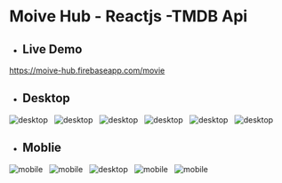 # Moive Hub - Reactjs -TMDB Api

- ## Live Demo 
 https://moive-hub.firebaseapp.com/movie  &nbsp;  

- ## Desktop  

![desktop](./public/img/home.JPG "desktop") &nbsp;
![desktop](./public/img/moiveDetails.JPG "desktop") &nbsp;
![desktop](./public/img/all.JPG "desktop") &nbsp;
![desktop](./public/img/popular.JPG "desktop") &nbsp;
![desktop](./public/img/similar.JPG "desktop") &nbsp;
![desktop](./public/img/actor.JPG "desktop") &nbsp;

- ## Moblie
![mobile](./public/img/mobile2.JPG "mobile") &nbsp;
![mobile](./public/img/mobile3.JPG "mobile") &nbsp;
![desktop](./public/img/mobile4.JPG "mobile") &nbsp;
![mobile](./public/img/mobile5.JPG "mobile") &nbsp;
![mobile](./public/img/mobile6.JPG "mobile") &nbsp;

